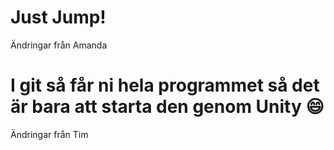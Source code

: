 # Just Jump!

Ändringar från Amanda


# I git så får ni hela programmet så det är bara att starta den genom Unity :smile:

Ändringar från Tim
